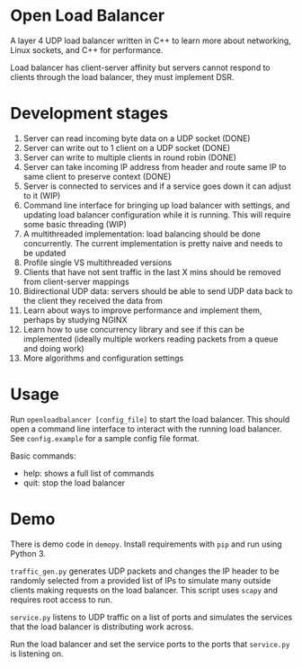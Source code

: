 # Open Load Balancer

A layer 4 UDP load balancer written in C++ to learn more about networking, Linux sockets, and C++ for performance.

Load balancer has client-server affinity but servers cannot respond to clients through the load balancer, they must implement DSR.

# Development stages

1) Server can read incoming byte data on a UDP socket (DONE)
2) Server can write out to 1 client on a UDP socket (DONE)
3) Server can write to multiple clients in round robin (DONE)
4) Server can take incoming IP address from header and route same IP to same client to preserve context (DONE)
5) Server is connected to services and if a service goes down it can adjust to it (WIP)
6) Command line interface for bringing up load balancer with settings, and updating load balancer configuration while it is running. This will require some basic threading (WIP)
7) A multithreaded implementation: load balancing should be done concurrently. The current implementation is pretty naive and needs to be updated
8) Profile single VS multithreaded versions
9) Clients that have not sent traffic in the last X mins should be removed from client-server mappings
10) Bidirectional UDP data: servers should be able to send UDP data back to the client they received the data from
11) Learn about ways to improve performance and implement them, perhaps by studying NGINX
12) Learn how to use concurrency library and see if this can be implemented (ideally multiple workers reading packets from a queue and doing work)
13) More algorithms and configuration settings

# Usage

Run `openloadbalancer [config_file]` to start the load balancer. This should open a command line interface to interact with the running load balancer. See `config.example` for a sample config file format.

Basic commands:
- help: shows a full list of commands
- quit: stop the load balancer

# Demo

There is demo code in `demopy`. Install requirements with `pip` and run using Python 3.

`traffic_gen.py` generates UDP packets and changes the IP header to be randomly selected from a provided list of IPs to simulate many outside clients making requests on the load balancer. This script uses `scapy` and requires root access to run.

`service.py` listens to UDP traffic on a list of ports and simulates the services that the load balancer is distributing work across.

Run the load balancer and set the service ports to the ports that `service.py` is listening on.